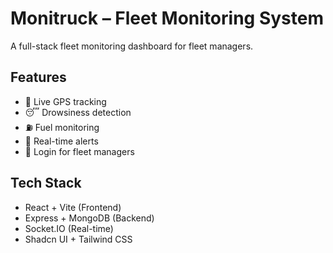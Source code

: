 # Monitruck – Fleet Monitoring System

A full-stack fleet monitoring dashboard for fleet managers.

## Features
- 🚛 Live GPS tracking
- 😴 Drowsiness detection
- ⛽ Fuel monitoring
- 🔔 Real-time alerts
- 🔐 Login for fleet managers

## Tech Stack
- React + Vite (Frontend)
- Express + MongoDB (Backend)
- Socket.IO (Real-time)
- Shadcn UI + Tailwind CSS



